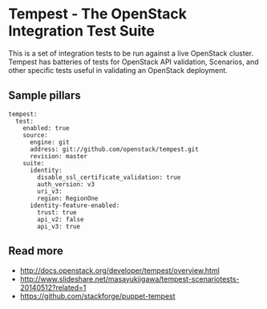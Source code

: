 
# Tempest - The OpenStack Integration Test Suite

This is a set of integration tests to be run against a live OpenStack cluster. Tempest has batteries of tests for OpenStack API validation, Scenarios, and other specific tests useful in validating an OpenStack deployment.

## Sample pillars

    tempest:
      test:
        enabled: true
        source:
          engine: git
          address: git://github.com/openstack/tempest.git
          revision: master
        suite:
          identity:
            disable_ssl_certificate_validation: true
            auth_version: v3
            uri_v3:
            region: RegionOne 
          identity-feature-enabled:
            trust: true
            api_v2: false
            api_v3: true



## Read more

* http://docs.openstack.org/developer/tempest/overview.html
* http://www.slideshare.net/masayukiigawa/tempest-scenariotests-20140512?related=1
* https://github.com/stackforge/puppet-tempest